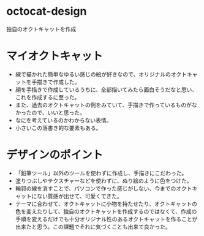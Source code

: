 # octocat-design
独自のオクトキャットを作成
# マイオクトキャット
* 線で描かれた簡単なゆるい感じの絵が好きなので、オリジナルのオクトキャットを手描きで作成した。
* 顔を手描きで作成しているうちに、全部描いてみたら面白そうだなと思い、これを作成するに至った。
* また、過去のオクトキャットの例をみていて、手描きで作っているものがなかったので、いいと思った。
* なにを考えているのかわからない表情。
* 小さいこの落書き的な要素もある。

# デザインのポイント
* 「鉛筆ツール」以外のツールを使わずに作成し、手描きにこだわった。
* 塗りつぶしやテクスチャーなどを使わずに、ぬり絵のように色をつけた。
* 輪郭の線を消すことで、パソコンで作った感じがしない、今までのオクトキャットにない質感が出せて、可愛くできた。
* テーマに合わせて、オクトキャットに小物を持たせたり、オクトキャットの色を変えたりして、独自のオクトキャットを作成するのではなくて、作成の手順を変えるだけでも十分オリジナル性のあるオクトキャットを作ることが出来たと思う。この課題でそれに気づくことも出来て良かった。
